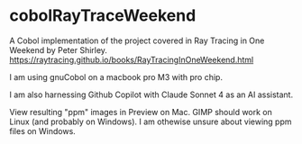# cobolRayTraceWeekend

A Cobol implementation of the project covered in Ray Tracing in One Weekend by Peter Shirley.
https://raytracing.github.io/books/RayTracingInOneWeekend.html

I am using gnuCobol on a macbook pro M3 with pro chip.

I am also harnessing Github Copilot with Claude Sonnet 4 as an AI assistant.

View resulting "ppm" images in Preview on Mac. GIMP should work on Linux (and probably on Windows). I am othewise unsure about viewing ppm files on Windows.
